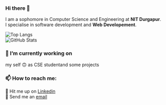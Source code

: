 ### Hi there 👋


I am a sophomore in Computer Science and Engineering at **NIT Durgapur**.</br> 
I specialise in software development and **Web Developement**.</br>

![Top Langs](https://github-readme-stats.vercel.app/api/top-langs/?username=abhakta-47&hide=scss,css&show_icons=true&theme=dracula&locale=en&layout=compact)
<br>
![GitHub Stats](https://github-readme-stats.vercel.app/api//?username=abhakta-47&show_icons=true&theme=dracula&locale=en&layout=compact)
<br>
<!-- ![Github stats](https://github-readme-stats.vercel.app/api?username=abhakta-47&theme=onedark&show_icons=true&count_private=true)<br> -->
### 🔭 I’m currently working on
my self 🙃 as CSE studentand some projects
<br>
### 📫 How to reach me:
🔭 Hit me up on [Linkedin](https://www.linkedin.com/in/arnab-bhakta-a20b301b5/)</br>
:email: Send me an [email](mailto:ab.inpathtoadev@gmail.com)</br>
<!--
**abhakta-47/abhakta-47** is a ✨ _special_ ✨ repository because its `README.md` (this file) appears on your GitHub profile.

Here are some ideas to get you started:

- 🔭 I’m currently working on ...
- 🌱 I’m currently learning ...
- 👯 I’m looking to collaborate on ...
- 🤔 I’m looking for help with ...
- 💬 Ask me about ...
- 📫 How to reach me: ...
- 😄 Pronouns: ...
- ⚡ Fun fact: ...
-->

